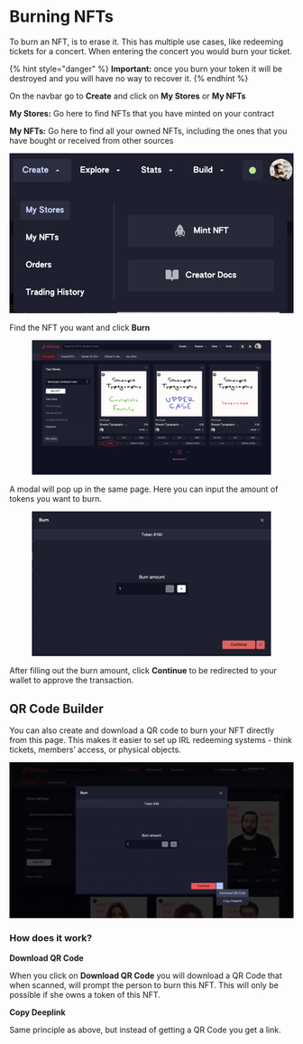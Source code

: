 # Burning NFTs

To burn an NFT, is to erase it. This has multiple use cases, like redeeming tickets for a concert. When entering the concert you would burn your ticket.

{% hint style="danger" %}
**Important:** once you burn your token it will be destroyed and you will have no way to recover it.
{% endhint %}

On the navbar go to **Create** and click on **My Stores** or **My NFTs**

**My Stores:** Go here to find NFTs that you have minted on your contract

**My NFTs:** Go here to find all your owned NFTs, including the ones that you have bought or received from other sources

![](<../../.gitbook/assets/Screenshot 2023-04-11 at 11.28.35.png>)

Find the NFT you want and click **Burn**

<figure><img src="../../.gitbook/assets/Screenshot 2023-04-11 at 15.45_v5.png" alt=""><figcaption></figcaption></figure>

A modal will pop up in the same page. Here you can input the amount of tokens you want to burn.

<figure><img src="../../.gitbook/assets/Screenshot 2023-04-11 at 17.48.50.png" alt=""><figcaption></figcaption></figure>

After filling out the burn amount, click **Continue** to be redirected to your wallet to approve the transaction.

## QR Code Builder

You can also create and download a QR code to burn your NFT directly from this page. This makes it easier to set up IRL redeeming systems - think tickets, members’ access, or physical objects.

![](<../../.gitbook/assets/Untitled design (6).gif>)

### How does it work?

**Download QR Code**

When you click on **Download QR Code** you will download a QR Code that when scanned, will prompt the person to burn this NFT. This will only be possible if she owns a token of this NFT.



**Copy Deeplink**

Same principle as above, but instead of getting a QR Code you get a link.
